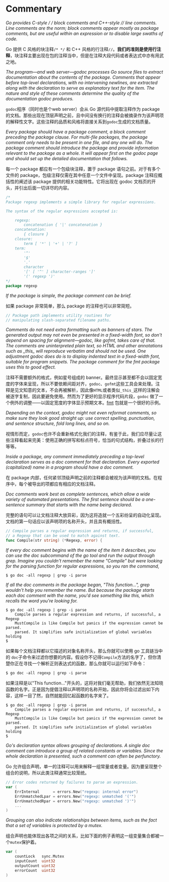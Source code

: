 # Commentary

*Go provides C-style /* */ block comments and C++-style // line comments. Line comments are the norm; block comments appear mostly as package comments, but are useful within an expression or to disable large swaths of code.*



Go 提供 C 风格的块注释`/* */` 和 C++ 风格的行注释`//`。**我们的准则是使用行注释**，块注释主要出现在包的注释当中，但是在注释大段代码或者表达式中亦有用武之地。

*The program—and web server—godoc processes Go source files to extract documentation about the contents of the package. Comments that appear before top-level declarations, with no intervening newlines, are extracted along with the declaration to serve as explanatory text for the item. The nature and style of these comments determine the quality of the documentation godoc produces.*

`godoc`程序（同时也是个web server）会从 Go 源代码中提取注释作为 package 的文档。那些出现在顶层声明之前，且中间没有换行的注释会被摘录作为该声明项的解释性文字。这些注释的品质和风格将直接关系到`godoc`生成的文档质量。

*Every package should have a package comment, a block comment preceding the package clause. For multi-file packages, the package comment only needs to be present in one file, and any one will do. The package comment should introduce the package and provide information relevant to the package as a whole. It will appear first on the godoc page and should set up the detailed documentation that follows.*



每一个 package 都应有一个包级块注释，置于 package 语句之前。对于有多个文件的 package，包级注释仅需在其中任意一个文件中呈现。package 注释应概括性的阐述该 package 提供的相关功能特性。它将出现在 godoc 文档页的开头，并引出后面一切详尽的内容。



```go
/*
Package regexp implements a simple library for regular expressions.

The syntax of the regular expressions accepted is:

    regexp:
        concatenation { '|' concatenation }
    concatenation:
        { closure }
    closure:
        term [ '*' | '+' | '?' ]
    term:
        '^'
        '$'
        '.'
        character
        '[' [ '^' ] character-ranges ']'
        '(' regexp ')'
*/
package regexp
```

*If the package is simple, the package comment can be brief.*

如果 package 非常简单，那么 package 的注释也可以非常简短。

```go
// Package path implements utility routines for
// manipulating slash-separated filename paths.
```

*Comments do not need extra formatting such as banners of stars. The generated output may not even be presented in a fixed-width font, so don't depend on spacing for alignment—godoc, like gofmt, takes care of that. The comments are uninterpreted plain text, so HTML and other annotations such as \_this\_ will reproduce verbatim and should not be used. One adjustment godoc does do is to display indented text in a fixed-width font, suitable for program snippets. The package comment for the fmt package uses this to good effect.*

注释不需要额外的格式，例如星号组成的 banner。最终显示甚至都不会以固定宽度的字体来呈现，所以不要依赖间距对齐，`godoc`、`gofmt`这些工具会来处理。注释是见文知意的文本，不会再被解析，因此像`HTML`或者类似`_this_`这样的注解会被逐字复制，因此要避免使用。然而为了更好的显示程序代码片段，`godoc` 做了一个例外的调整——以固定宽度的字体显示预期文本。[fmt](https://pkg.go.dev/fmt) 包就是一个很好的示例。

*Depending on the context, godoc might not even reformat comments, so make sure they look good straight up: use correct spelling, punctuation, and sentence structure, fold long lines, and so on.*

视情形而定，`godoc`也许不会重新格式化我们的注释，有鉴于此，我们应尽量让这些注释看起来完美：使用正确的拼写和标点符号，恰当的句式结构，折叠过长的行等等。

*Inside a package, any comment immediately preceding a top-level declaration serves as a doc comment for that declaration. Every exported (capitalized) name in a program should have a doc comment.*

在 package 内部，任何紧邻顶级声明之前的注释都会被视为该声明的文档。在程序中，每个被导出的项都应有相应的文档注释。



*Doc comments work best as complete sentences, which allow a wide variety of automated presentations. The first sentence should be a one-sentence summary that starts with the name being declared.*

完整的语句可以让文档注释大放异彩，因为这将造就一个五彩纷呈的自动化呈现。文档的第一句话应以该声明项的名称开头，并且具有概括性。

```go
// Compile parses a regular expression and returns, if successful,
// a Regexp that can be used to match against text.
func Compile(str string) (*Regexp, error) {
```



*If every doc comment begins with the name of the item it describes, you can use the doc subcommand of the go tool and run the output through grep. Imagine you couldn't remember the name "Compile" but were looking for the parsing function for regular expressions, so you ran the command,*

```shell
$ go doc -all regexp | grep -i parse
```

*If all the doc comments in the package began, "This function...", grep wouldn't help you remember the name. But because the package starts each doc comment with the name, you'd see something like this, which recalls the word you're looking for.*

```shell
$ go doc -all regexp | grep -i parse
    Compile parses a regular expression and returns, if successful, a Regexp
    MustCompile is like Compile but panics if the expression cannot be parsed.
    parsed. It simplifies safe initialization of global variables holding
$
```

如果每个文档注释都以它描述的对象名称开头，那么你就可以使用 go 工具链当中的 `doc`子命令来过滤你想要的内容。假设你不记得`Compile`方法的名字了，但你清楚你正在寻找一个解析正则表达式的函数，那么你就可以运行如下命令：

```shell
$ go doc -all regexp | grep -i parse
```

如果注释是以"This function..."开头的，这将对我们毫无帮助，我们依然无法知晓函数的名字。正是因为提倡注释以声明项的名称开始，因此你将会过滤出如下内容，这样一目了然，自然就能回忆起函数的名字来了。

```shell
$ go doc -all regexp | grep -i parse
    Compile parses a regular expression and returns, if successful, a Regexp
    MustCompile is like Compile but panics if the expression cannot be parsed.
    parsed. It simplifies safe initialization of global variables holding
$
```



*Go's declaration syntax allows grouping of declarations. A single doc comment can introduce a group of related constants or variables. Since the whole declaration is presented, such a comment can often be perfunctory.*

Go 允许组合声明，单一的注释可以用来解释一组常量或者变量。因为要呈现整个组合的说明，所以此类注释通常比较笼统。

```go
// Error codes returned by failures to parse an expression.
var (
    ErrInternal      = errors.New("regexp: internal error")
    ErrUnmatchedLpar = errors.New("regexp: unmatched '('")
    ErrUnmatchedRpar = errors.New("regexp: unmatched ')'")
    ...
)
```



*Grouping can also indicate relationships between items, such as the fact that a set of variables is protected by a mutex.*

组合声明也能体现出各项之间的关系，比如下面的例子表明这一组变量集合都被一个`mutex`保护着。

```go
var (
    countLock   sync.Mutex
    inputCount  uint32
    outputCount uint32
    errorCount  uint32
)
```




